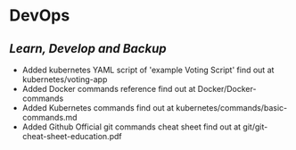 # DevOps
## _Learn, Develop and Backup_

- Added kubernetes YAML script of 'example Voting Script' find out at kubernetes/voting-app
- Added Docker commands reference find out at Docker/Docker-commands
- Added Kubernetes commands find out at kubernetes/commands/basic-commands.md
- Added Github Official git commands cheat sheet find out at git/git-cheat-sheet-education.pdf
